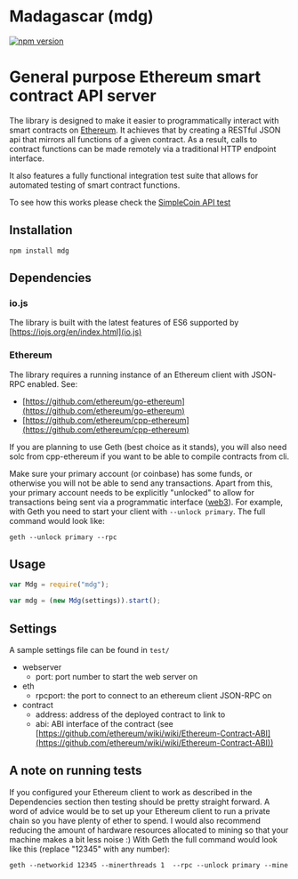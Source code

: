 # Madagascar (mdg)

[![npm version](https://badge.fury.io/js/mdg.svg)](http://badge.fury.io/js/mdg)


# General purpose Ethereum smart contract API server

The library is designed to make it easier to programmatically interact with smart contracts on [Ethereum](https://ethereum.org). It achieves that by creating a RESTful JSON api that mirrors all functions of a given contract. As a result, calls to contract functions can be made remotely via a traditional HTTP endpoint interface.

It also features a fully functional integration test suite that allows for automated testing of smart contract functions. 

To see how this works please check the [SimpleCoin API test](https://github.com/assetize/madagascar/blob/master/test/simple_coin_api.js)

## Installation

```
npm install mdg
```

## Dependencies

### io.js

The library is built with the latest features of ES6 supported by [https://iojs.org/en/index.html](io.js)

### Ethereum

The library requires a running instance of an Ethereum client with JSON-RPC enabled. See:
* [https://github.com/ethereum/go-ethereum](https://github.com/ethereum/go-ethereum)
* [https://github.com/ethereum/cpp-ethereum](https://github.com/ethereum/cpp-ethereum)

If you are planning to use Geth (best choice as it stands), you will also need solc from cpp-ethereum if you want to be able to compile contracts from cli.

Make sure your primary account (or coinbase) has some funds, or otherwise you will not be able to send any transactions. Apart from this, your primary account needs to be explicitly "unlocked" to allow for transactions being sent via a programmatic interface ([web3](https://github.com/ethereum/web3.js)). For example, with Geth you need to start your client with `--unlock primary`. The full command would look like:

```
geth --unlock primary --rpc
```

## Usage

```js
var Mdg = require("mdg");

var mdg = (new Mdg(settings)).start();
```

## Settings
A sample settings file can be found in `test/`

* webserver
  * port: port number to start the web server on
* eth
  * rpcport: the port to connect to an ethereum client JSON-RPC on
* contract
  * address: address of the deployed contract to link to
  * abi: ABI interface of the contract (see [https://github.com/ethereum/wiki/wiki/Ethereum-Contract-ABI](https://github.com/ethereum/wiki/wiki/Ethereum-Contract-ABI))

## A note on running tests

If you configured your Ethereum client to work as described in the Dependencies section then testing should be pretty straight forward. A word of advice would be to set up your Ethereum client to run a private chain so you have plenty of ether to spend. I would also recommend reducing the amount of hardware resources allocated to mining so that your machine makes a bit less noise :) With Geth the full command would look like this (replace "12345" with any number):

```
geth --networkid 12345 --minerthreads 1  --rpc --unlock primary --mine
```

